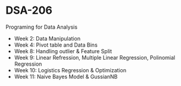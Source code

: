 # DSA-206
 Programing for Data Analysis
* Week 2: Data Manipulation
* Week 4: Pivot table and Data Bins
* Week 8: Handling outlier & Feature Split
* Week 9: Linear Refression, Multiple Linear Regression, Polinomial Regression
* Week 10: Logistics Regression & Optimization
* Week 11: Naive Bayes Model & GussianNB
